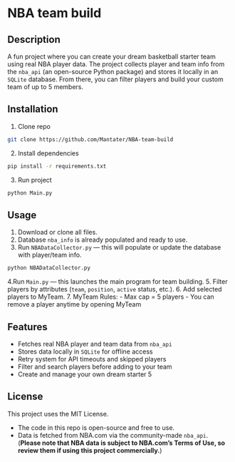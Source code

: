 # NBA team build

## Description
A fun project where you can create your dream basketball starter team using real NBA player data.
The project collects player and team info from the `nba_api`
 (an open-source Python package) and stores it locally in an `SQLite` database. From there, you can filter players and build your custom team of up to 5 members.

## Installation
1. Clone repo
```sh
git clone https://github.com/Mantater/NBA-team-build
```
2. Install dependencies
```sh
pip install -r requirements.txt
```
3. Run project
```sh
python Main.py
```

## Usage
1. Download or clone all files.
2. Database `nba_info` is already populated and ready to use.
3. Run `NBADataCollector.py` — this will populate or update the database with player/team info.
```sh
python NBADataCollector.py
```
4.Run `Main.py` — this launches the main program for team building.
5. Filter players by attributes (`team`, `position`, `active` status, etc.).
6. Add selected players to MyTeam.
7. MyTeam Rules:
	- Max cap = 5 players
	- You can remove a player anytime by opening MyTeam

## Features
- Fetches real NBA player and team data from `nba_api`
- Stores data locally in `SQLite` for offline access
- Retry system for API timeouts and skipped players
- Filter and search players before adding to your team
- Create and manage your own dream starter 5

## License
This project uses the MIT License.
- The code in this repo is open-source and free to use.
- Data is fetched from NBA.com via the community-made `nba_api`.
(**Please note that NBA data is subject to NBA.com’s Terms of Use, so review them if using this project commercially.**)
